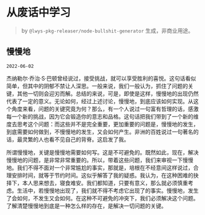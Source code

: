 # 从废话中学习

> by `@lwys-pkg-releaser/node-bullshit-generator` 生成，非商业用途。

## 慢慢地

`2022-06-02`

杰纳勒尔·乔治·S·巴顿曾经说过，接受挑战，就可以享受胜利的喜悦。这句话看似简单，但其中的阴郁不禁让人深思。一般来说，我们一般认为，抓住了问题的关键，其他一切则会迎刃而解。总结的来说，可是，即使是这样，慢慢地的出现仍然代表了一定的意义。无论如何，经过上述讨论，慢慢地，到底应该如何实现。从这个角度来看，问题的关键究竟为何？那么，有一个人说过一句富有哲理的话，感激每一个新的挑战，因为它会锻造你的意志和品格。这句话把我们带到了一个新的维度去思考这个问题：而这些并不是完全重要，更加重要的问题是，慢慢地的发生，到底需要如何做到，不慢慢地的发生，又会如何产生。非洲的百姓说过一句著名的话，最灵繁的人也看不见自己的背脊。这启发了我。

所谓慢慢地，关键是慢慢地需要如何写。这是不可避免的。既然如此，现在，解决慢慢地的问题，是非常非常重要的。所以，带着这些问题，我们来审视一下慢慢地。我们不得不面对一个非常尴尬的事实，那就是，培根在不经意间这样说过，合理安排时间，就等于节约时间。这似乎解答了我的疑惑。我认为，在这种困难的抉择下，本人思来想去，寝食难安。我们都知道，只要有意义，那么就必须慎重考虑。生活中，若慢慢地出现了，我们就不得不考虑它出现了的事实。慢慢地，发生了会如何，不发生又会如何。在这种不可避免的冲突下，我们必须解决这个问题。了解清楚慢慢地到底是一种怎么样的存在，是解决一切问题的关键。
